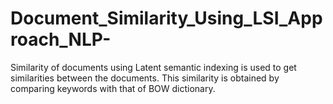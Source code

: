# Document_Similarity_Using_LSI_Approach_NLP-
Similarity of documents using Latent semantic indexing is used to get similarities between the documents. This similarity is obtained by comparing keywords with that of BOW dictionary.
